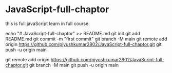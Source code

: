 # JavaScript-full-chaptor
this is full javaScript learn in full course.

echo "# JavaScript-full-chaptor" >> README.md
git init
git add README.md
git commit -m "first commit"
git branch -M main
git remote add origin https://github.com/piyushkumar2802/JavaScript-full-chaptor.git
git push -u origin main

git remote add origin https://github.com/piyushkumar2802/JavaScript-full-chaptor.git
git branch -M main
git push -u origin main

